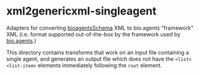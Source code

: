 # xml2genericxml-singleagent
Adapters for converting [bioagentsSchema](https://github.com/bio-agents/bioagentsSchema/) XML to bio.agents "framework" XML (i.e. format supported out-of-the-box by the framework used by [bio.agents](https://bio.agents).)

This directory contains transforms that work on an input file containing a single agent, and generates an output file which does not have the ```<list><list-item>``` elements immediately following the ```root``` element.